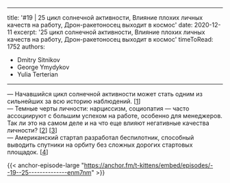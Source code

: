 
---
title: '#19 | 25 цикл солнечной активности, Влияние плохих личных качеств на работу, Дрон-ракетоносец выходит в космос'
date: 2020-12-11
excerpt: '25 цикл солнечной активности, Влияние плохих личных качеств на работу, Дрон-ракетоносец выходит в космос'
timeToRead: 1752
authors:
  - Dmitry Sitnikov
  - George Ymydykov
  - Yulia Terterian
---

— Начавшийся цикл солнечной активности может стать одним из сильнейших за всю историю наблюдений. [[1](https://naked-science.ru/article/astronomy/nachavshijsya-tsikl-solnechnoj-aktivnosti-mozhet-stat-odnim-iz-silnejshih-za-vsyu-istoriyu-nablyudenij)]<br/>
— Темные черты личности: нарциссизм, социопатия — часто ассоциируют с большим успехом на работе, особенно для менеджеров. Так ли это на самом деле и на что еще влияют негативные качества личности? [[2](https://psyche.co/ideas/are-people-with-dark-personality-traits-more-likely-to-succeed)] [[3](https://psycnet.apa.org/record/2018-51219-001)]<br/>
— Американский стартап разработал беспилотник, способный выводить спутники на орбиту без сложных дорогих стартовых площадок. [[4](https://www.sciencemag.org/news/2020/12/rocket-launching-drone-ready-take-satellites-orbit)]

{{< anchor-episode-large "https://anchor.fm/t-kittens/embed/episodes/--19--25--------------enm7nm" >}}
